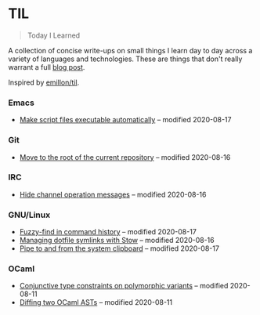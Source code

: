 # TIL

> Today I Learned

A collection of concise write-ups on small things I learn day to day across a
variety of languages and technologies. These are things that don't really
warrant a full [blog post](https://www.craigfe.io/#--articles).

Inspired by [emillon/til](https://github.com/emillon/til).

<!-- BEGIN:TOC -->
### Emacs
- [Make script files executable automatically](./emacs/make-script-files-executable-automatically.md) – modified 2020-08-17
### Git
- [Move to the root of the current repository](./git/move-to-the-root-of-the-current-repository.md) – modified 2020-08-16
### IRC
- [Hide channel operation messages](./irc/hide-channel-operation-messages.md) – modified 2020-08-16
### GNU/Linux
- [Fuzzy-find in command history](./linux/fuzzy-find-in-command-history.md) – modified 2020-08-17
- [Managing dotfile symlinks with Stow](./linux/managing-dotfile-symlinks-with-stow.md) – modified 2020-08-16
- [Pipe to and from the system clipboard](./linux/pipe-to-and-from-the-system-clipboard.md) – modified 2020-08-17
### OCaml
- [Conjunctive type constraints on polymorphic variants](./ocaml/conjunctive-type-constraints-on-polymorphic-variants.md) – modified 2020-08-11
- [Diffing two OCaml ASTs](./ocaml/diffing-two-ocaml-asts.md) – modified 2020-08-11
<!-- END:TOC -->


